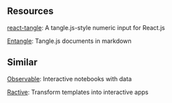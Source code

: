 ## Resources

[react-tangle](https://github.com/tmcw/react-tangle): A tangle.js-style numeric input for React.js

[Entangle](https://github.com/rexgarland/Entangle): Tangle.js documents in markdown

## Similar

[Observable](https://observablehq.com/): Interactive notebooks with data

[Ractive](https://ractive.js.org/): Transform templates into interactive apps
